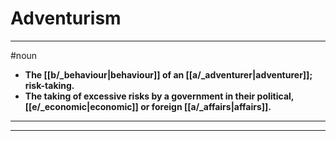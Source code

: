 # Adventurism
---
#noun
- **The [[b/_behaviour|behaviour]] of an [[a/_adventurer|adventurer]]; risk-taking.**
- **The taking of excessive risks by a government in their political, [[e/_economic|economic]] or foreign [[a/_affairs|affairs]].**
---
---
